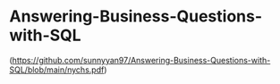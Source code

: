 # Answering-Business-Questions-with-SQL

(https://github.com/sunnyyan97/Answering-Business-Questions-with-SQL/blob/main/nychs.pdf)
